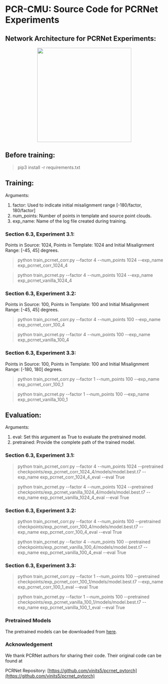 # PCR-CMU: Source Code for PCRNet Experiments

## Network Architecture for PCRNet Experiments:
<p align="center">
	<img src="https://github.com/tzodge/PCR-CMU/blob/main/PCRNet_Code/images/PCRNet_arch_v2.png" height="300">
</p>

## Before training:
> pip3 install -r requirements.txt

## Training:
Arguments:
1. factor: Used to indicate initial misalignment range [-180/factor, 180/factor]
2. num_points: Number of points in template and source point clouds.
3. exp_name: Name of the log file created during training.


### Section 6.3, Experiment 3.1:
Points in Source: 1024, Points in Template: 1024 and Initial Misalignment Range: [-45, 45] degrees.

>python train_pcrnet_corr.py --factor 4 --num_points 1024 --exp_name exp_pcrnet_corr_1024_4

>python train_pcrnet.py --factor 4 --num_points 1024 --exp_name exp_pcrnet_vanilla_1024_4

### Section 6.3, Experiment 3.2:
Points in Source: 100, Points in Template: 100 and Initial Misalignment Range: [-45, 45] degrees.

>python train_pcrnet_corr.py --factor 4 --num_points 100 --exp_name exp_pcrnet_corr_100_4

>python train_pcrnet.py --factor 4 --num_points 100 --exp_name exp_pcrnet_vanilla_100_4

### Section 6.3, Experiment 3.3:
Points in Source: 100, Points in Template: 100 and Initial Misalignment Range: [-180, 180] degrees.

>python train_pcrnet_corr.py --factor 1 --num_points 100 --exp_name exp_pcrnet_corr_100_1

>python train_pcrnet.py --factor 1 --num_points 100 --exp_name exp_pcrnet_vanilla_100_1


## Evaluation:
Arguments:
1. eval: Set this argument as True to evaluate the pretrained model.
2. pretrained: Provide the complete path of the trained model.

### Section 6.3, Experiment 3.1:
> python train_pcrnet_corr.py --factor 4 --num_points 1024 --pretrained checkpoints/exp_pcrnet_corr_1024_4/models/model.best.t7 --exp_name exp_pcrnet_corr_1024_4_eval --eval True

>python train_pcrnet.py --factor 4 --num_points 1024 --pretrained checkpoints/exp_pcrnet_vanilla_1024_4/models/model.best.t7 --exp_name exp_pcrnet_vanilla_1024_4_eval --eval True

### Section 6.3, Experiment 3.2:
> python train_pcrnet_corr.py --factor 4 --num_points 100 --pretrained checkpoints/exp_pcrnet_corr_100_4/models/model.best.t7 --exp_name exp_pcrnet_corr_100_4_eval --eval True

>python train_pcrnet.py --factor 4 --num_points 100 --pretrained checkpoints/exp_pcrnet_vanilla_100_4/models/model.best.t7 --exp_name exp_pcrnet_vanilla_100_4_eval --eval True

### Section 6.3, Experiment 3.3:
> python train_pcrnet_corr.py --factor 1 --num_points 100 --pretrained checkpoints/exp_pcrnet_corr_100_1/models/model.best.t7 --exp_name exp_pcrnet_corr_100_1_eval --eval True

>python train_pcrnet.py --factor 1 --num_points 100 --pretrained checkpoints/exp_pcrnet_vanilla_100_1/models/model.best.t7 --exp_name exp_pcrnet_vanilla_100_1_eval --eval True

### Pretrained Models

The pretrained models can be downloaded from [here](https://drive.google.com/drive/folders/1PwFLCNHiL66jL3KySa8msJ_btIvevqW4?usp=sharing).

### Acknowledgement

We thank PCRNet authors for sharing their code. Their original code can be found at

PCRNet Repository: [https://github.com/vinits5/pcrnet_pytorch](https://github.com/vinits5/pcrnet_pytorch)

